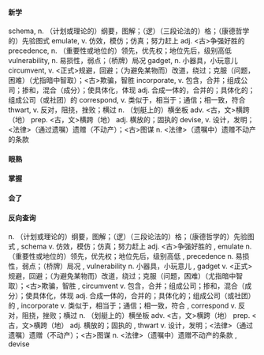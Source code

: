 #### 新学
schema,    n. （计划或理论的）纲要，图解；（逻）（三段论法的）格；（康德哲学的）先验图式
emulate,    v. 仿效，模仿；仿真；努力赶上
adj. <古>争强好胜的
precedence,    n. （重要性或地位的）领先，优先权；地位先后，级别高低
vulnerability,    n. 易损性，弱点；（桥牌）局况
gadget,    n. 小器具，小玩意儿
circumvent,    v. <正式>规避，回避；（为避免某物而）改道，绕过；克服（问题，困难）（尤指暗中智取）；<古>欺骗，智胜
incorporate,    v. 包含，合并；组成公司；掺和，混合（成分）；使具体化，体现
adj. 合成一体的，合并的；具体化的；组成公司（或社团）的
correspond,    v. 类似于，相当于；通信；相一致，符合
thwart,    v. 反对，阻挠，挫败；横过
n. （划艇上的）横坐板
adv. <古，文>横跨（地）
prep. <古，文>横跨（地）
adj. 横放的；固执的
devise,    v. 设计，发明；<法律>（通过遗嘱）遗赠（不动产）；<古>图谋
n. <法律>（遗嘱中）遗赠不动产的条款

#### 眼熟


#### 掌握


#### 会了



#### 反向查询
n. （计划或理论的）纲要，图解；（逻）（三段论法的）格；（康德哲学的）先验图式  ,  schema
v. 仿效，模仿；仿真；努力赶上
adj. <古>争强好胜的  ,  emulate
n. （重要性或地位的）领先，优先权；地位先后，级别高低  ,  precedence
n. 易损性，弱点；（桥牌）局况  ,  vulnerability
n. 小器具，小玩意儿  ,  gadget
v. <正式>规避，回避；（为避免某物而）改道，绕过；克服（问题，困难）（尤指暗中智取）；<古>欺骗，智胜  ,  circumvent
v. 包含，合并；组成公司；掺和，混合（成分）；使具体化，体现
adj. 合成一体的，合并的；具体化的；组成公司（或社团）的  ,  incorporate
v. 类似于，相当于；通信；相一致，符合  ,  correspond
v. 反对，阻挠，挫败；横过
n. （划艇上的）横坐板
adv. <古，文>横跨（地）
prep. <古，文>横跨（地）
adj. 横放的；固执的  ,  thwart
v. 设计，发明；<法律>（通过遗嘱）遗赠（不动产）；<古>图谋
n. <法律>（遗嘱中）遗赠不动产的条款  ,  devise